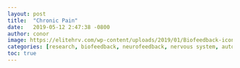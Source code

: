 ```yaml
---
layout: post
title:  "Chronic Pain"
date:   2019-05-12 2:47:38 -0800
author: conor
image: https://elitehrv.com/wp-content/uploads/2019/01/Biofeedback-icon.png
categories: [research, biofeedback, neurofeedback, nervous system, autonomic nervous system, sympathetic, parasympathetic, chronic pain]
toc: true
---
```



